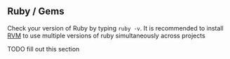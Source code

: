 ## Ruby / Gems
Check your version of Ruby by typing `ruby -v`. It is recommended to install [RVM](https://rvm.io/) to use multiple versions of ruby simultaneously across projects

TODO fill out this section
